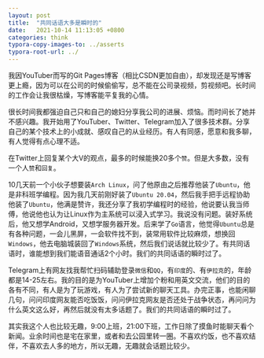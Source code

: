 ```yaml
---
layout: post
title:  "共同话语大多是瞬时的"
date:   2021-10-14 11:13:05 +0800
categories: think
typora-copy-images-to: ../asserts
typora-root-url: ../
---
```


我因YouTuber而写的Git Pages博客（相比CSDN更加自由），却发现还是写博客更上瘾，因为可以在公司的时候偷偷写，总不能在公司录视频，剪视频吧。长时间的工作会让我很枯燥，写博客能平复我的心情。

很长时间我都强迫自己只和自己的媳妇分享我公司的进展、烦恼。而时间长了她并不感兴趣。我开始用了YouTuber、Twitter、Telegram加入了很多技术群。分享自己的某个技术上的小成就、感叹自己的从业经历。有人有同感，愿意和我多聊，有人觉得有点心理不适。

在Twitter上回复某个大V的观点，最多的时候能换20多个`赞`。但是大多数，没有一个人`赞`和`回复`。

10几天前一个小伙子想要装`Arch Linux`，问了他原由之后推荐他装了`Ubuntu`，他是非科班学编程。因为我几天前刚好装了`Ubuntu 20.04`，然后我手把手远程协助他装了`Ubuntu`，他满是赞许，我还分享了我初学编程时的经验，他说要认我当师傅，他说他也认为让Linux作为主系统可以浸入式学习。我说没有问题。装好系统后，他又想学Android，又想学服务器开发。后来学了`Go`语言，他觉得`Ubuntu`总是有各种问题，一会儿黑屏，一会软件找不到，装常用软件比较麻烦，想换回`Windows`，他去电脑城装回了`Windows`系统，然后我们说话就比较少了。有共同话语时，谁能想到我们能语音通话2个小时。我们的共同话语的瞬时过了。

Telegram上有网友找我帮忙扫码辅助登录`微信`和`QQ`，有`印度`的、有`伊拉克`的，年龄都是14-25左右。我的目的是为YouTuber上增加个粉和用英文交流，他们的目的各有不同，有人是为了玩游戏，有人为了尝试新的聊天工具。办完正事，也能闲聊几句，问问印度网友能否吃饭饭，问问伊拉克网友是否还处于战争状态，再问问为什么英文这么好，再然后就没有太多话题了。我们的共同话语的瞬时过了。

其实我这个人也比较无趣，9:00上班，21:00下班，工作日除了摸鱼时能聊天看个新闻。业余时间也是宅在家里，或者和去公园里转一圈。不喜欢约饭，也不喜欢结伴，不喜欢去人多的地方，所以无趣，无趣就会话题比较少。
